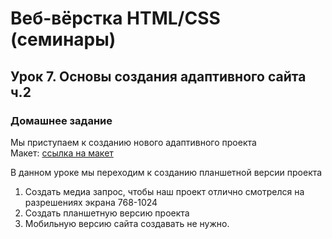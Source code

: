 # Веб-вёрстка HTML/CSS (семинары)
## Урок 7. Основы создания адаптивного сайта ч.2
### Домашнее задание
Мы приступаем к созданию нового адаптивного проекта  
Макет:
[ссылка на макет](https://www.figma.com/file/mnLY69cYE5cqWM5w6n5hXx/Seo-%26-Digital-Marketing-Landing-Page?node-id=188%3A673)

В данном уроке мы переходим к созданию планшетной версии проекта
1. Создать медиа запрос, чтобы наш проект отлично смотрелся на разрешениях экрана 768-1024
2. Создать планшетную версию проекта
3. Мобильную версию сайта создавать не нужно.
